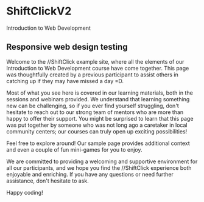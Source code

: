 # ShiftClickV2

Introduction to Web Development

## Responsive web design testing

Welcome to the //ShiftClick example site, where all the elements of our Introduction to Web Development course have come together. This page was thoughtfully created by a previous participant to assist others in catching up if they may have missed a day =D.

Most of what you see here is covered in our learning materials, both in the sessions and webinars provided. We understand that learning something new can be challenging, so if you ever find yourself struggling, don't hesitate to reach out to our strong team of mentors who are more than happy to offer their support. You might be surprised to learn that this page was put together by someone who was not long ago a caretaker in local community centers; our courses can truly open up exciting possibilities!

Feel free to explore around! Our sample page provides additional context and even a couple of fun mini-games for you to enjoy.

We are committed to providing a welcoming and supportive environment for all our participants, and we hope you find the //ShiftClick experience both enjoyable and enriching. If you have any questions or need further assistance, don't hesitate to ask. 

Happy coding!
